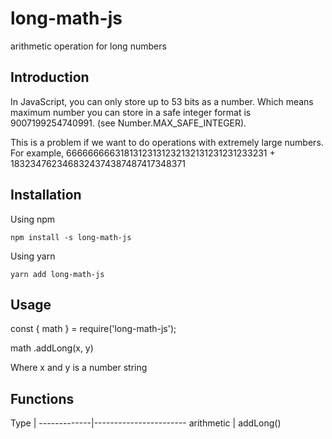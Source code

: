 # long-math-js
arithmetic operation for long numbers

## Introduction

In JavaScript, you can only store up to 53 bits as a number. Which means maximum number you can store in a safe integer format is 9007199254740991. (see Number.MAX_SAFE_INTEGER).

This is a problem if we want to do operations with extremely large numbers. For example,
66666666631813123131232132131231231233231 + 1832347623468324374387487417348371

## Installation
Using npm
```
npm install -s long-math-js
```

Using yarn
```
yarn add long-math-js
```

## Usage
const { math }  = require('long-math-js');

math
  .addLong(x, y)

Where x and y is a number string

## Functions

Type         |
-------------|-----------------------
arithmetic   | addLong()

